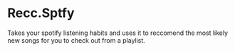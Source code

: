 # Recc.Sptfy
Takes your spotify listening habits and uses it to reccomend the most likely new songs for you to check out from a playlist.
